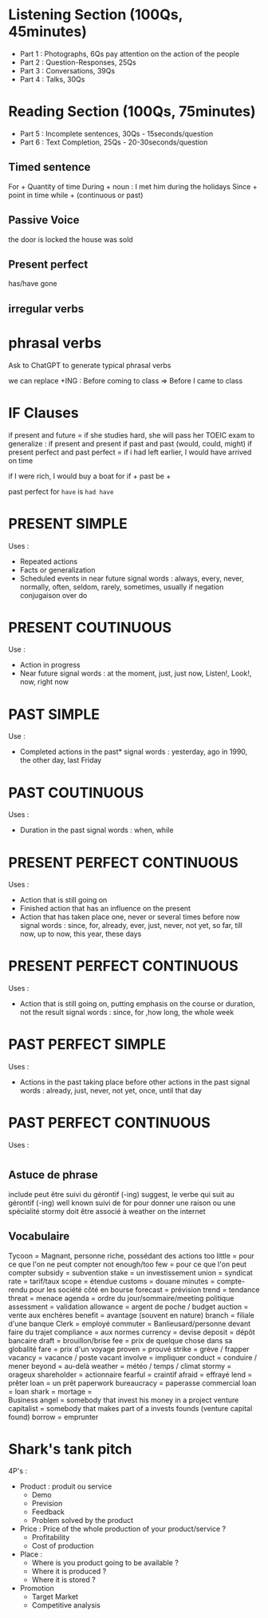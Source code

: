 # Listening Section (100Qs, 45minutes)
- Part 1 : Photographs, 6Qs pay attention on the action of the people
- Part 2 : Question-Responses, 25Qs 
- Part 3 : Conversations, 39Qs
- Part 4 : Talks, 30Qs
# Reading Section (100Qs, 75minutes)
- Part 5 : Incomplete sentences, 30Qs - 15seconds/question
- Part 6 : Text Completion, 25Qs - 20-30seconds/question


## Timed sentence

For + Quantity of time
During + noun : I met him during the holidays
Since + point in time
while + (continuous or past)

## Passive Voice
the door is locked 
the house was sold


## Present perfect
has/have gone 

## irregular verbs

# phrasal verbs
Ask to ChatGPT to generate typical phrasal verbs 


we can replace +ING :
Before coming to class => Before I came to class


# IF Clauses
if present and future = if she studies hard, she will pass her TOEIC exam
to generalize : if present and present
if past and past (would, could, might) 
if present perfect and past perfect = if i had left earlier, I would have arrived on time

if I were rich, I would buy a boat
for if + past be +

past perfect for `have` is `had have`


# PRESENT SIMPLE
Uses :
- Repeated actions
- Facts or generalization
- Scheduled events in near future
signal words : always, every, never, normally, often, seldom, rarely, sometimes, usually
if negation conjugaison over do

# PRESENT COUTINUOUS
Use :
- Action in progress
- Near future 
signal words : at the moment, just, just now, Listen!, Look!, now, right now


# PAST SIMPLE
Use :
- Completed actions in the past*
signal words : yesterday, ago in 1990, the other day, last Friday

# PAST COUTINUOUS
Uses : 
- Duration in the past
signal words : when, while

# PRESENT PERFECT CONTINUOUS
Uses :
- Action that is still going on
- Finished action that has an influence on the present
- Action that has taken place one, never or several times before now
signal words : since, for, already, ever, just, never, not yet, so far, till now, up to now, this year, these days

# PRESENT PERFECT CONTINUOUS
Uses : 
- Action that is still going on, putting emphasis on the course or duration, not the result
signal words : since, for ,how long, the whole week

# PAST PERFECT SIMPLE
Uses : 
- Actions in the past taking place before other actions in the past
signal words : already, just, never, not yet, once, until that day

# PAST PERFECT CONTINUOUS
Uses :

# 


## Astuce de phrase

include peut être suivi du gérontif (-ing)
suggest, le verbe qui suit au gérontif (-ing)
well known suivi de for pour donner une raison ou une spécialité
stormy doit être associé à weather
on the internet

## Vocabulaire

Tycoon = Magnant, personne riche, possédant des actions
too little = pour ce que l'on ne peut compter
not enough/too few = pour ce que l'on peut compter
subsidy = subvention
stake = un  investissement
union = syndicat
rate = tarif/taux
scope = étendue
customs = douane
minutes = compte-rendu pour les société côté en bourse
forecast = prévision
trend = tendance
threat = menace
agenda = ordre du jour/sommaire/meeting politique
assessment = validation
allowance = argent de poche / budget
auction = vente aux enchères
benefit = avantage (souvent en nature)
branch = filiale d'une banque
Clerk = employé
commuter = Banlieusard/personne devant faire du trajet
compliance = aux normes
currency = devise
deposit = dépôt bancaire
draft = brouillon/brise
fee = prix de quelque chose dans sa globalité
fare = prix d'un voyage
proven = prouvé
strike = grève / frapper
vacancy = vacance / poste vacant
involve = impliquer
conduct = conduire / mener
beyond = au-delà
weather = météo / temps / climat
stormy = orageux
shareholder = actionnaire
fearful = craintif
afraid = effrayé
lend = prêter
loan = un prêt
paperwork bureaucracy = paperasse
commercial loan =
loan shark = 
mortage =  
Business angel = somebody that invest his money in a project
venture capitalist = somebody that makes part of a invests founds (venture capital found)
borrow = emprunter

# Shark's tank pitch
4P's :
- Product : produit ou service
	- Demo
	- Prevision
	- Feedback
	- Problem solved by the product
- Price : Price of the whole production of your product/service ?
	- Profitability
	- Cost of production
- Place : 
	- Where is you  product going to be available ? 
	- Where it is produced ?
	- Where it is stored ?
- Promotion
	- Target Market
	- Competitive analysis